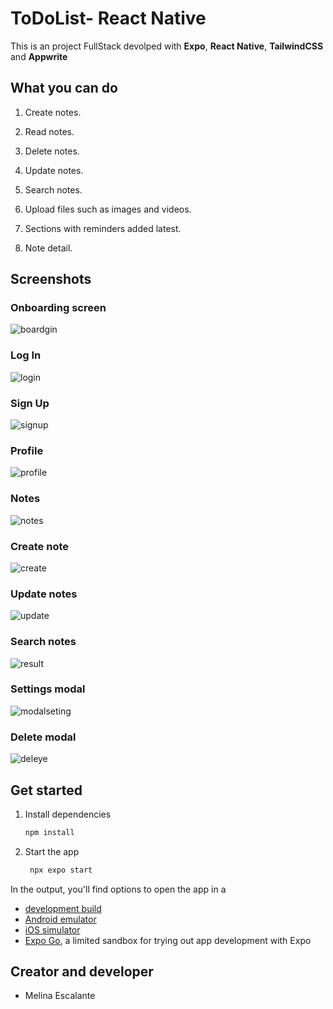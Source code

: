 # ToDoList- React Native

This is an project FullStack devolped with **Expo**, **React Native**, **TailwindCSS** and **Appwrite**

## What you can do

1. Create notes.
2. Read notes.
3. Delete notes.
4. Update notes.
5. Search notes.

6. Upload files such as images and videos.
7. Sections with reminders added latest.
8. Note detail.

## Screenshots   
### Onboarding screen
![boardgin](https://github.com/user-attachments/assets/a26fdd3b-82a8-4c72-b70c-6d4ba5433c66)

### Log In
![login](https://github.com/user-attachments/assets/4db296e3-c449-4b54-9bf4-8a149f26456d)

### Sign Up
![signup](https://github.com/user-attachments/assets/3ac81657-89ca-4efa-8827-0af45dff3bb4)


### Profile
![profile](https://github.com/user-attachments/assets/7438c1f5-5b89-4f9f-8001-32cadac4749b)
### Notes
![notes](https://github.com/user-attachments/assets/b69cdaf3-f343-4424-a7d4-5794eac6f5a8)

### Create note
![create](https://github.com/user-attachments/assets/589430da-4b28-4b70-b17c-b83b6a3ccdc3)
### Update notes

![update](https://github.com/user-attachments/assets/30c9d984-9775-42d9-87bf-30961e6ec44d)

### Search notes
![result](https://github.com/user-attachments/assets/978c1f43-08bd-4db6-8f6d-58b947b2eeb8)

### Settings modal
![modalseting](https://github.com/user-attachments/assets/ca63ec6b-da00-4923-826a-ddab71931f0d)

### Delete modal

![deleye](https://github.com/user-attachments/assets/91fb9a10-5af8-4828-8e30-4f45979fd71c)

## Get started

1. Install dependencies

   ```bash
   npm install
   ```

2. Start the app

   ```bash
    npx expo start
   ```

In the output, you'll find options to open the app in a

- [development build](https://docs.expo.dev/develop/development-builds/introduction/)
- [Android emulator](https://docs.expo.dev/workflow/android-studio-emulator/)
- [iOS simulator](https://docs.expo.dev/workflow/ios-simulator/)
- [Expo Go](https://expo.dev/go), a limited sandbox for trying out app development with Expo




## Creator and developer

- Melina Escalante
